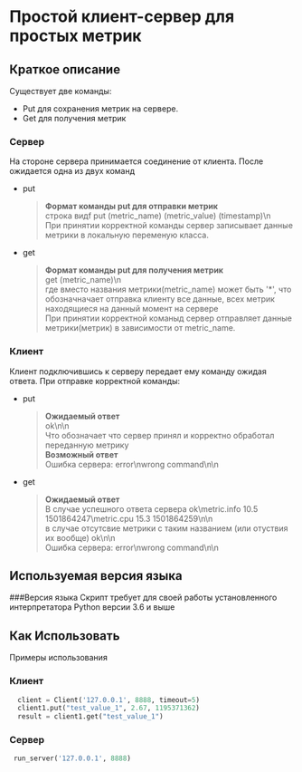 # Простой клиент-сервер для простых метрик
## Краткое описание
Существует две команды:
- Put для сохранения метрик на сервере. 
- Get для получения метрик
### Сервер
На стороне сервера принимается соединение от клиента. 
После ожидается одна из двух команд
- put
  >**Формат команды put для отправки метрик** <br>
    строка видf put (metric_name) (metric_value) (timestamp)\n <br>
    При принятии корректной команды сервер записывает данные метрики в локальную переменую класса.
    
- get
  >**Формат команды put для получения метрик** <br>
    get (metric_name)\n <br>
    где вместо названия метрики(metric_name) может быть '*', что обозначначает отправка клиенту все данные, всех метрик находящиеся на данный момент на сервере <br>
    При принятии корректной команыд сервер отправляет данные метрики(метрик) в зависимости от metric_name.

### Клиент
Клиент подключившись к серверу передает ему команду ожидая ответа.
При отправке корректной команды:
- put
  >**Ожидаемый ответ** <br>
    ok\n\n <br>
    Что обозначает что сервер принял и корректно обработал переданную метрику <br>
    **Возможный ответ**<br>
    Ошибка сервера: error\nwrong command\n\n 
    
- get
  >**Ожидаемый ответ** <br>
    В случае успешного ответа сервера ok\metric.info 10.5 1501864247\metric.cpu 15.3 1501864259\n\n <br>
    в случае отсутсвие метрики с таким названием (или отуствия их вообще) ok\n\n <br>
    Ошибка сервера: error\nwrong command\n\n <br>

## Используемая версия языка
###Версия языка
Скрипт требует для своей работы установленного интерпретатора Python версии 3.6 и выше

  
## Как Использовать
Примеры использования
### Клиент
```python
  client = Client('127.0.0.1', 8888, timeout=5)
  client1.put("test_value_1", 2.67, 1195371362)
  result = client1.get("test_value_1")
```
### Сервер
 ```python
  run_server('127.0.0.1', 8888)
 ```
